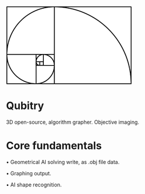 ![alt text](.src/img.gif)

# Qubitry
3D open-source, algorithm grapher. Objective imaging.

# Core fundamentals

• Geometrical AI solving write, as .obj file data.

• Graphing output.

• AI shape recognition.